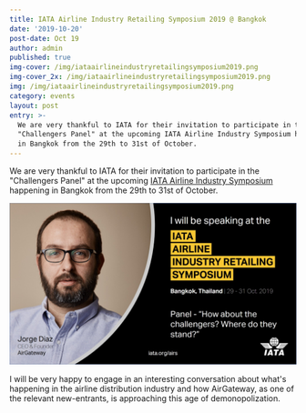 ```yaml
---
title: IATA Airline Industry Retailing Symposium 2019 @ Bangkok
date: '2019-10-20'
post-date: Oct 19
author: admin
published: true
img-cover: /img/iataairlineindustryretailingsymposium2019.png
img-cover_2x: /img/iataairlineindustryretailingsymposium2019.png
img: /img/iataairlineindustryretailingsymposium2019.png
category: events
layout: post
entry: >-
  We are very thankful to IATA for their invitation to participate in the
  "Challengers Panel" at the upcoming IATA Airline Industry Symposium happening
  in Bangkok from the 29th to 31st of October.
---
```

We are very thankful to IATA for their invitation to participate in the "Challengers Panel" at the upcoming [IATA Airline Industry Symposium](http://www.cvent.com/events/iata-airline-industry-retailing-symposium-2019/event-summary-e381dbe6ade34366a1e3ba100581f494.aspx?dvce=1) happening in Bangkok from the 29th to 31st of October.

![](/img/airs2019-card-jorge-diaz-v2.jpg)

I will be very happy to engage in an interesting conversation about what's happening in the airline distribution industry and how AirGateway, as one of the relevant new-entrants, is approaching this age of demonopolization.
